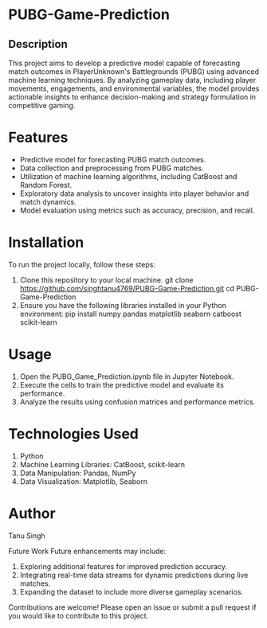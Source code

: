# PUBG-Game-Prediction
## Description
This project aims to develop a predictive model capable of forecasting match outcomes in PlayerUnknown's Battlegrounds (PUBG) using advanced machine learning techniques. By analyzing gameplay data, including player movements, engagements, and environmental variables, the model provides actionable insights to enhance decision-making and strategy formulation in competitive gaming.

# Features
* Predictive model for forecasting PUBG match outcomes.
* Data collection and preprocessing from PUBG matches.
* Utilization of machine learning algorithms, including CatBoost and Random Forest.
* Exploratory data analysis to uncover insights into player behavior and match dynamics.
* Model evaluation using metrics such as accuracy, precision, and recall.

# Installation
To run the project locally, follow these steps:
1. Clone this repository to your local machine.
git clone https://github.com/singhtanu4769/PUBG-Game-Prediction.git
cd PUBG-Game-Prediction
2. Ensure you have the following libraries installed in your Python environment:
pip install numpy pandas matplotlib seaborn catboost scikit-learn

# Usage
1. Open the PUBG_Game_Prediction.ipynb file in Jupyter Notebook.
2. Execute the cells to train the predictive model and evaluate its performance.
3. Analyze the results using confusion matrices and performance metrics.

# Technologies Used
1. Python
2. Machine Learning Libraries: CatBoost, scikit-learn
3. Data Manipulation: Pandas, NumPy
4. Data Visualization: Matplotlib, Seaborn

# Author
Tanu Singh

Future Work
Future enhancements may include:
1. Exploring additional features for improved prediction accuracy.
2. Integrating real-time data streams for dynamic predictions during live matches.
3. Expanding the dataset to include more diverse gameplay scenarios.

Contributions are welcome! Please open an issue or submit a pull request if you would like to contribute to this project.
